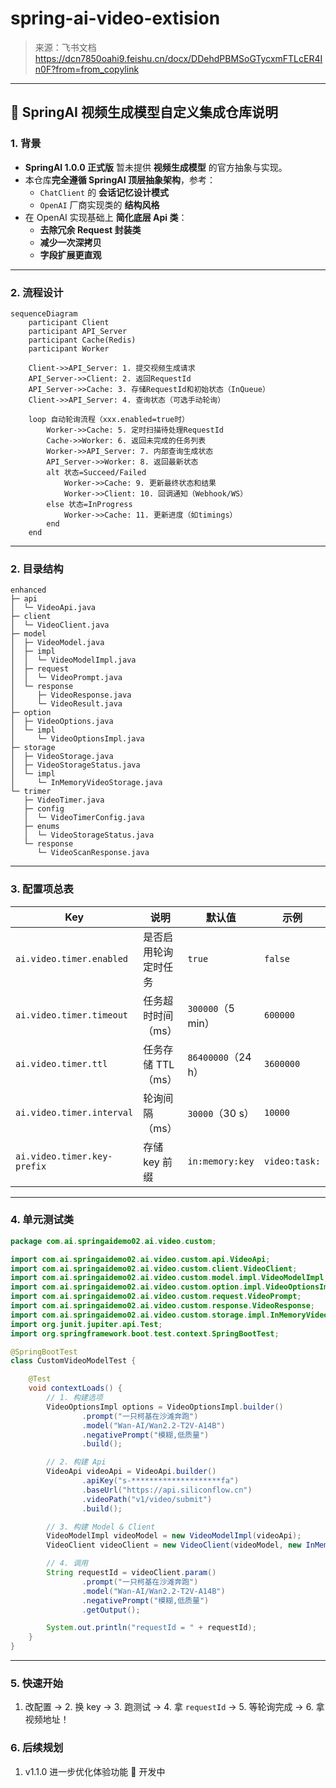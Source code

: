 # spring-ai-video-extision
> 来源：飞书文档 https://dcn7850oahi9.feishu.cn/docx/DDehdPBMSoGTycxmFTLcER4In0F?from=from_copylink

---

## 📌 SpringAI 视频生成模型自定义集成仓库说明

### 1. 背景
- **SpringAI 1.0.0 正式版** 暂未提供 **视频生成模型** 的官方抽象与实现。
- 本仓库**完全遵循 SpringAI 顶层抽象架构**，参考：
  - `ChatClient` 的 **会话记忆设计模式**
  - `OpenAI` 厂商实现类的 **结构风格**
- 在 OpenAI 实现基础上 **简化底层 Api 类**：
  - **去除冗余 Request 封装类**
  - **减少一次深拷贝**
  - **字段扩展更直观**

---

### 2. 流程设计
```mermaid
sequenceDiagram
    participant Client
    participant API_Server
    participant Cache(Redis)
    participant Worker

    Client->>API_Server: 1. 提交视频生成请求
    API_Server->>Client: 2. 返回RequestId
    API_Server->>Cache: 3. 存储RequestId和初始状态（InQueue）
    Client->>API_Server: 4. 查询状态（可选手动轮询）
    
    loop 自动轮询流程（xxx.enabled=true时）
        Worker->>Cache: 5. 定时扫描待处理RequestId
        Cache->>Worker: 6. 返回未完成的任务列表
        Worker->>API_Server: 7. 内部查询生成状态
        API_Server->>Worker: 8. 返回最新状态
        alt 状态=Succeed/Failed
            Worker->>Cache: 9. 更新最终状态和结果
            Worker->>Client: 10. 回调通知（Webhook/WS）
        else 状态=InProgress
            Worker->>Cache: 11. 更新进度（如timings）
        end
    end
```

---

### 2. 目录结构

```
enhanced
├─ api
│  └─ VideoApi.java
├─ client
│  └─ VideoClient.java
├─ model
│  ├─ VideoModel.java
│  ├─ impl
│  │  └─ VideoModelImpl.java
│  ├─ request
│  │  └─ VideoPrompt.java
│  └─ response
│     ├─ VideoResponse.java
│     └─ VideoResult.java
├─ option
│  ├─ VideoOptions.java
│  └─ impl
│     └─ VideoOptionsImpl.java
├─ storage
│  ├─ VideoStorage.java
│  ├─ VideoStorageStatus.java
│  └─ impl
│     └─ InMemoryVideoStorage.java
└─ trimer
   ├─ VideoTimer.java
   ├─ config
   │  └─ VideoTimerConfig.java
   ├─ enums
   │  └─ VideoStorageStatus.java
   └─ response
      └─ VideoScanResponse.java
```

---

### 3. 配置项总表

| Key                         | 说明           | 默认值              | 示例            |
|-----------------------------|--------------|------------------|---------------|
| `ai.video.timer.enabled`    | 是否启用轮询定时任务   | `true`           | `false`       |
| `ai.video.timer.timeout`    | 任务超时时间（ms）   | `300000`（5 min）  | `600000`      |
| `ai.video.timer.ttl`        | 任务存储 TTL（ms） | `86400000`（24 h） | `3600000`     |
| `ai.video.timer.interval`   | 轮询间隔（ms）     | `30000`（30 s）    | `10000`       |
| `ai.video.timer.key-prefix` | 存储 key 前缀    | `in:memory:key`  | `video:task:` |

---

### 4. 单元测试类

```java
package com.ai.springaidemo02.ai.video.custom;

import com.ai.springaidemo02.ai.video.custom.api.VideoApi;
import com.ai.springaidemo02.ai.video.custom.client.VideoClient;
import com.ai.springaidemo02.ai.video.custom.model.impl.VideoModelImpl;
import com.ai.springaidemo02.ai.video.custom.option.impl.VideoOptionsImpl;
import com.ai.springaidemo02.ai.video.custom.request.VideoPrompt;
import com.ai.springaidemo02.ai.video.custom.response.VideoResponse;
import com.ai.springaidemo02.ai.video.custom.storage.impl.InMemoryVideoStorage;
import org.junit.jupiter.api.Test;
import org.springframework.boot.test.context.SpringBootTest;

@SpringBootTest
class CustomVideoModelTest {

    @Test
    void contextLoads() {
        // 1. 构建选项
        VideoOptionsImpl options = VideoOptionsImpl.builder()
                .prompt("一只柯基在沙滩奔跑")
                .model("Wan-AI/Wan2.2-T2V-A14B")
                .negativePrompt("模糊,低质量")
                .build();

        // 2. 构建 Api
        VideoApi videoApi = VideoApi.builder()
                .apiKey("s-********************fa")
                .baseUrl("https://api.siliconflow.cn")
                .videoPath("v1/video/submit")
                .build();

        // 3. 构建 Model & Client
        VideoModelImpl videoModel = new VideoModelImpl(videoApi);
        VideoClient videoClient = new VideoClient(videoModel, new InMemoryVideoStorage());

        // 4. 调用
        String requestId = videoClient.param()
                .prompt("一只柯基在沙滩奔跑")
                .model("Wan-AI/Wan2.2-T2V-A14B")
                .negativePrompt("模糊,低质量")
                .getOutput();

        System.out.println("requestId = " + requestId);
    }
}
```

---

### 5. 快速开始

1. 改配置 → 2. 换 key → 3. 跑测试 → 4. 拿 `requestId` → 5. 等轮询完成 → 6. 拿视频地址！

### 6. 后续规划

1. v1.1.0	进一步优化体验功能	 🚧 开发中
